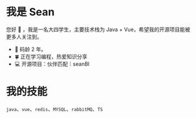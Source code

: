 # 我是 Sean
您好 :wave: ，我是一名大四学生，主要技术栈为 Java + Vue，希望我的开源项目能被更多人关注到。

- :man:  码龄 2 年。
- :four_leaf_clover:  正在学习编程，热爱知识分享
- :computer:  开源项目：伙伴匹配｜seanBI

# 我的技能
`java`、`vue`、`redis`、`MYSQL`、`rabbitMQ`、`TS` 
